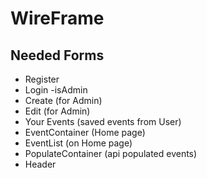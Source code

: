 # WireFrame

## Needed Forms

- Register
- Login
    -isAdmin
- Create (for Admin)
- Edit (for Admin)
- Your Events (saved events from User)
- EventContainer (Home page)
- EventList (on Home page)
- PopulateContainer (api populated events)
- Header
